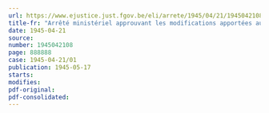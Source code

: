 ```yaml
---
url: https://www.ejustice.just.fgov.be/eli/arrete/1945/04/21/1945042108/justel
title-fr: "Arrêté ministériel approuvant les modifications apportées aux statuts d'une caisse commune d'assurance contre les accidents du travail"
date: 1945-04-21
source:
number: 1945042108
page: 888888
case: 1945-04-21/01
publication: 1945-05-17
starts:
modifies:
pdf-original:
pdf-consolidated:
---
```


